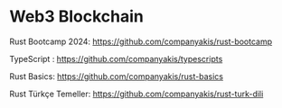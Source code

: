 # Web3 Blockchain

Rust Bootcamp 2024:
https://github.com/companyakis/rust-bootcamp

TypeScript :
https://github.com/companyakis/typescripts

Rust Basics:
https://github.com/companyakis/rust-basics

Rust Türkçe Temeller:
https://github.com/companyakis/rust-turk-dili
